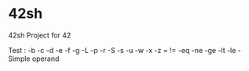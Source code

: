 # 42sh
42sh Project for 42

Test :
	-b
	-c
	-d
	-e
	-f
	-g
	-L
	-p
	-r
	-S
	-s
	-u
	-w
	-x
	-z
	=
	!=
	-eq
	-ne
	-ge
	-lt
	-le
	-Simple operand
